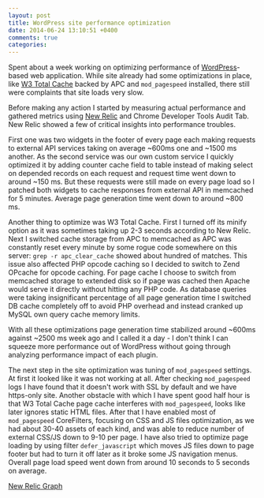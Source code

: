 ```yaml
---
layout: post
title: WordPress site performance optimization
date: 2014-06-24 13:10:51 +0400
comments: true
categories: 
---
```


Spent about a week working on optimizing performance of
[WordPress](https://wordpress.org)-based web application. While site already had
some optimizations in place, like [W3 Total Cache](https://wordpress.org/plugins/w3-total-cache/) backed by
<abbr>APC</abbr> and `mod_pagespeed` installed, there still were complaints
that site loads very slow. 

Before making any action I started by measuring actual performance and gathered
metrics using [New Relic](https://newrelic.com) and Chrome Developer Tools Audit
Tab. New Relic showed a few of critical insights into performance troubles.

First one was two widgets in the footer of every page each making requests to
external <abbr>API</abbr> services taking on average ~600ms one and ~1500 ms
another. As the second service was our own custom service I quickly optimized
it by adding counter cache field to table instead of making select on depended
records on each request and request time went down to around ~150 ms.  But
these requests were still made on every page load so I patched both widgets to
cache responses from external <abbr>API</abbr> in memcached for 5 minutes.
Average page generation time went down to around ~800 ms. 

Another thing to optimize was W3 Total Cache. First I turned off its minify
option as it was sometimes taking up 2-3 seconds according to New Relic. Next I
switched cache storage from <abbr>APC</abbr> to memcached as <abbr>APC</abbr>
was constantly reset every minute by some rogue code somewhere on this server:
`grep -r apc_clear_cache` showed about hundred of matches. This issue also
affected <abbr>PHP</abbr> opcode caching so I decided to switch to Zend OPcache
for opcode caching.  For page cache I choose to switch from memcached storage
to extended disk so if page was cached then Apache would serve it directly
without hitting any <abbr>PHP</abbr> code. As database queries were taking
insignificant percentage of all page generation time I switched DB cache
completely off to avoid <abbr>PHP</abbr> overhead and instead cranked up MySQL
own query cache memory limits. 

With all these optimizations page generation time stabilized around ~600ms
against ~2500 ms week ago and I called it a day - I don't think I can squeeze
more performance out of WordPress without going through analyzing performance
impact of each plugin.

The next step in the site optimization was tuning of `mod_pagespeed` settings.
At first it looked like it was not working at all. After checking
`mod_pagespeed` logs I have found that it doesn't work with SSL by default and
we have https-only site. Another obstacle with which I have spent good half
hour is that W3 Total Cache page cache interferes with `mod_pagespeed`, looks
like later ignores static HTML files. After that I have enabled most of
`mod_pagespeed` CoreFilters, focusing on CSS and JS files optimization, as we
had about 30-40 assets of each kind, and was able to reduce number of external
CSS/JS down to 9-10 per page. I have also tried to optimize page loading by
using filter `defer_javascript` which moves JS files down to page footer but
had to turn it off later as it broke some JS navigation menus. Overall page
load speed went down from around 10 seconds to 5 seconds on average. 

[New Relic Graph](/images/newrelic.png)
